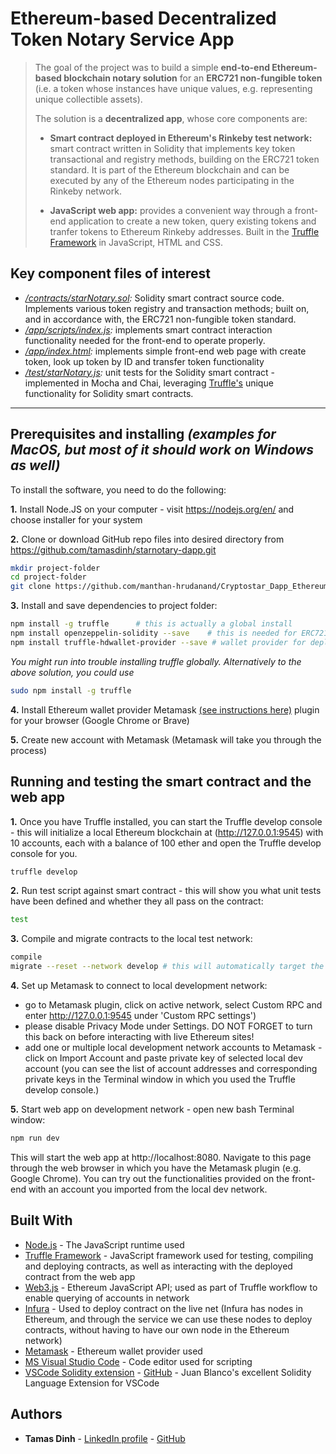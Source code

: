 # Ethereum-based Decentralized Token Notary Service App

>The goal of the project was to build a simple __end-to-end Ethereum-based blockchain notary solution__ for an __ERC721 non-fungible token__ (i.e. a token whose instances have unique values, e.g. representing unique collectible assets).
>
>The solution is a __decentralized app__, whose core components are:
>
>   - __Smart contract deployed in Ethereum's Rinkeby test network:__ smart contract written in Solidity that implements key token transactional and registry methods, building on the ERC721 token standard. It is part of the Ethereum blockchain and can be executed by any of the Ethereum nodes participating in the Rinkeby network.
>
>   - __JavaScript web app:__ provides a convenient way through a front-end application to create a new token, query existing tokens and tranfer tokens to Ethereum Rinkeby addresses. Built in the [Truffle Framework](https://truffleframework.com) in JavaScript, HTML and CSS.


## Key component files of interest

- *[/contracts/starNotary.sol](https://github.com/tamasdinh/starnotary-dapp/blob/master/contracts/starNotary.sol):* Solidity smart contract source code. Implements various token registry and transaction methods; built on, and in accordance with, the ERC721 non-fungible token standard.
- *[/app/scripts/index.js](https://github.com/tamasdinh/starnotary-dapp/blob/master/app/scripts/index.js):* implements smart contract interaction functionality needed for the front-end to operate properly.
- *[/app/index.html](https://github.com/tamasdinh/starnotary-dapp/blob/master/app/index.html):* implements simple front-end web page with create token, look up token by ID and transfer token functionality
- *[/test/starNotary.js](https://github.com/tamasdinh/starnotary-dapp/blob/master/test/starNotary.js):* unit tests for the Solidity smart contract - implemented in Mocha and Chai, leveraging [Truffle's](https://truffleframework.com) unique functionality for Solidity smart contracts.

---
## __Prerequisites and installing__ _(examples for MacOS, but most of it should work on Windows as well)_

To install the software, you need to do the following:

**1.** Install Node.JS on your computer - visit https://nodejs.org/en/ and choose installer for your system

**2.** Clone or download GitHub repo files into desired directory from https://github.com/tamasdinh/starnotary-dapp.git
```bash
mkdir project-folder
cd project-folder
git clone https://github.com/manthan-hrudanand/Cryptostar_Dapp_Ethereum.git
``` 

**3.** Install and save dependencies to project folder:

```bash
npm install -g truffle      # this is actually a global install
npm install openzeppelin-solidity --save    # this is needed for ERC721 contracts
npm install truffle-hdwallet-provider --save # wallet provider for deployment to Ethereum network
```
_You might run into trouble installing truffle globally. Alternatively to the above solution, you could use_

 ```bash
 sudo npm install -g truffle
 ```

__4.__ Install Ethereum wallet provider Metamask [(see instructions here)](https://metamask.io) plugin for your browser (Google Chrome or Brave)

__5.__ Create new account with Metamask (Metamask will take you through the process)

## Running and testing the smart contract and the web app

**1.** Once you have Truffle installed, you can start the Truffle develop console - this will initialize a local Ethereum blockchain at (http://127.0.0.1:9545) with 10 accounts, each with a balance of 100 ether and open the Truffle develop console for you.

```bash
truffle develop
```

**2.** Run test script against smart contract - this will show you what unit tests have been defined and whether they all pass on the contract:
```bash
test
```

**3.** Compile and migrate contracts to the local test network:
```bash
compile
migrate --reset --network develop # this will automatically target the development network as I already fixed its parameters in the config file truffle.js
```
__4.__ Set up Metamask to connect to local development network:
- go to Metamask plugin, click on active network, select Custom RPC and enter http://127.0.0.1:9545 under 'Custom RPC settings')
- please disable Privacy Mode under Settings. DO NOT FORGET to turn this back on before interacting with live Ethereum sites!
- add one or multiple local development network accounts to Metamask - click on Import Account and paste private key of selected local dev account (you can see the list of account addresses and corresponding private keys in the Terminal window in which you used the Truffle develop console.)

**5.** Start web app on development network - open new bash Terminal window:
```bash
npm run dev
```
This will start the web app at http://localhost:8080. Navigate to this page through the web browser in which you have the Metamask plugin (e.g. Google Chrome). You can try out the functionalities provided on the front-end with an account you imported from the local dev network.


## Built With

* [Node.js](http://www.nodejs.org) - The JavaScript runtime used
* [Truffle Framework](https://truffleframework.com) - JavaScript framework used for testing, compiling and deploying contracts, as well as interacting with the deployed contract from the web app
* [Web3.js](https://github.com/ethereum/web3.js/) - Ethereum JavaScript API; used as part of Truffle workflow to enable querying of accounts in network
* [Infura](https://infura.io) - Used to deploy contract on the live net (Infura has nodes in Ethereum, and through the service we can use these nodes to deploy contracts, without having to have our own node in the Ethereum network)
* [Metamask](https://metamask.io) - Ethereum wallet provider used
* [MS Visual Studio Code](http://code.visualstudio.com) - Code editor used for scripting
* [VSCode Solidity extension](https://marketplace.visualstudio.com/items?itemName=JuanBlanco.solidity) - [GitHub](https://github.com/juanfranblanco/vscode-solidity) - Juan Blanco's excellent Solidity Language Extension for VSCode


## Authors

* **Tamas Dinh** - [LinkedIn profile](https://www.linkedin.com/in/tamasdinh/) - [GitHub](https://github.com/tamasdinh)